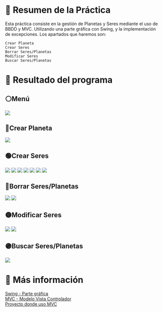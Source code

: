 # 📌 **Resumen de la Práctica**
Esta práctica consiste en la gestión de Planetas y Seres mediante el uso de BBDD y MVC. Utilizando una parte gráfica con Swing, y la implementación de excepciones.
Los apartados que haremos son:

    Crear Planeta
    Crear Seres
    Borrar Seres/Planetas
    Modificar Seres
    Buscar Seres/Planetas

# 👀 **Resultado del programa**

## ⚪Menú
<img src ="./Resultados/1 - menu.png" />

## 🔵Crear Planeta
<img src ="./Resultados/2 - create planet.png" />

## 🟢Crear Seres
<img src ="./Resultados/3 - create ser.png" />
<img src ="./Resultados/3.1 - create ser.png" />
<img src ="./Resultados/3.2 - create ser.png" />
<img src ="./Resultados/3.3 - create ser.png" />
<img src ="./Resultados/3.4 - create ser.png" />
<img src ="./Resultados/3.5 - create ser.png" />
<img src ="./Resultados/3.6 - create ser.png" />

## 🔴Borrar Seres/Planetas
<img src ="./Resultados/4 - delete ser.png" />
<img src ="./Resultados/4.1 - delete ser.png" />

## 🟡Modificar Seres
<img src ="./Resultados/5 - modify.png" />
<img src ="./Resultados/5.1 - modify.png" />

## 🟣Buscar Seres/Planetas
<img src ="./Resultados/6 - search.png" />

# 🔗 **Más información**

[Swing - Parte gráfica](https://academiasanroque.com/guia-basica-sobre-componentes-de-java-swing/)<br/>
[MVC - Modelo Vista Controlador](https://developer.mozilla.org/es/docs/Glossary/MVC)<br/>
[Proyecto donde uso MVC](https://github.com/morenomp/First-Modelo-Vista-Controlador)<br/>
